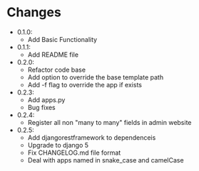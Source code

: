 # Changes

- 0.1.0:
  - Add Basic Functionality
- 0.1.1:
  - Add README file
- 0.2.0:
  - Refactor code base
  - Add option to override the base template path
  - Add -f flag to override the app if exists
- 0.2.3:
  - Add apps.py
  - Bug fixes
- 0.2.4:
  - Register all non "many to many" fields in admin website
- 0.2.5:
  - Add djangorestframework to dependenceis
  - Upgrade to django 5
  - Fix CHANGELOG.md file format
  - Deal with apps named in snake_case and camelCase
